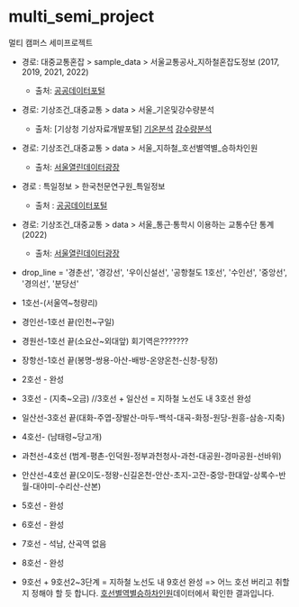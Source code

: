 # multi_semi_project
멀티 캠퍼스 세미프로젝트

- 경로: 대중교통혼잡 > sample_data > 서울교통공사_지하철혼잡도정보 (2017, 2019, 2021, 2022)
  - 출처: [공공데이터포털](https://www.data.go.kr/data/15071311/fileData.do)
- 경로: 기상조건_대중교통 > data > 서울_기온및강수량분석
  - 출처: [기상청 기상자료개발포털] [기온분석](https://data.kma.go.kr/stcs/grnd/grndTaList.do?pgmNo=70) [강수량분석](https://data.kma.go.kr/stcs/grnd/grndRnList.do?pgmNo=69)
- 경로: 기상조건_대중교통 > data > 서울_지하철_호선별역별_승하차인원
  - 출처: [서울열린데이터광장](https://data.seoul.go.kr/dataList/OA-12914/S/1/datasetView.do)
- 경로 : 특일정보 > 한국천문연구원_특일정보
  - 출처 : [공공데이터포털](https://www.data.go.kr/tcs/dss/selectApiDataDetailView.do?publicDataPk=15012690) 
- 경로: 기상조건_대중교통 > data > 서울_통근·통학시 이용하는 교통수단 통계(2022)
  - 출처: [서울열린데이터광장](https://data.seoul.go.kr/dataList/10283/S/2/datasetView.do)  

- drop_line = '경춘선', '경강선', '우이신설선', '공항철도 1호선', '수인선', '중앙선', '경의선', '분당선'
- 1호선-(서울역~청량리)
- 경인선-1호선 끝(인천~구일)
- 경원선-1호선 끝(소요산~외대앞) 회기역은???????
- 장항선-1호선 끝(봉명-쌍용-아산-배방-온양온천-신창-탕정)
- 2호선 - 완성
- 3호선 - (지축~오금) //3호선 + 일산선 = 지하철 노선도 내 3호선 완성
- 일산선-3호선 끝(대화-주엽-장발산-마두-백석-대곡-화정-원당-원흥-삼송-지축)
- 4호선- (남태령~당고개)
- 과천선-4호선 (범계-평촌-인덕원-정부과천청사-과천-대공원-경마공원-선바위)
- 안산선-4호선 끝(오이도-정왕-신길온천-안산-초지-고잔-중앙-한대앞-상록수-반월-대야미-수리산-산본)
- 5호선 - 완성
- 6호선 - 완성
- 7호선 - 석남, 산곡역 없음
- 8호선 - 완성
- 9호선 + 9호선2~3단계 = 지하철 노선도 내 9호선 완성
   => 어느 호선 버리고 취할지 정해야 할 듯 합니다. [호선별역별승하차인원](https://data.seoul.go.kr/dataList/OA-12914/S/1/datasetView.do)데이터에서 확인한 결과입니다.
